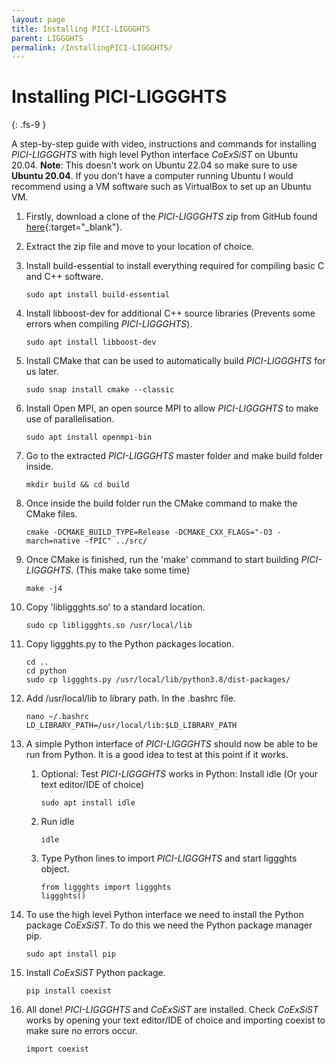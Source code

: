 ```yaml
---
layout: page
title: Installing PICI-LIGGGHTS
parent: LIGGGHTS
permalink: /InstallingPICI-LIGGGHTS/
---
```


# Installing PICI-LIGGGHTS
{: .fs-9 }

A step-by-step guide with video, instructions and commands for installing _PICI-LIGGGHTS_ with high level Python interface _CoExSiST_ on Ubuntu 20.04.
**Note**: This doesn't work on Ubuntu 22.04 so make sure to use **Ubuntu 20.04**. 
If you don't have a computer running Ubuntu I would recommend using a VM software such as VirtualBox to set up an Ubuntu VM.

1. Firstly, download a clone of the _PICI-LIGGGHTS_ zip from GitHub found [here](https://github.com/uob-positron-imaging-centre/PICI-LIGGGHTS){:target="_blank"}.

2. Extract the zip file and move to your location of choice.

3. Install build-essential to install everything required for compiling basic C and C++ software.

       sudo apt install build-essential

4. Install libboost-dev for additional C++ source libraries (Prevents some errors when compiling _PICI-LIGGGHTS_).

       sudo apt install libboost-dev

5. Install CMake that can be used to automatically build _PICI-LIGGGHTS_ for us later.

       sudo snap install cmake --classic

6. Install Open MPI, an open source MPI to allow _PICI-LIGGGHTS_ to make use of parallelisation.

       sudo apt install openmpi-bin

7. Go to the extracted _PICI-LIGGGHTS_ master folder and make build folder inside.

       mkdir build && cd build

8. Once inside the build folder run the CMake command to make the CMake files.

       cmake -DCMAKE_BUILD_TYPE=Release -DCMAKE_CXX_FLAGS="-O3 -march=native -fPIC" ../src/

9. Once CMake is finished, run the 'make' command to start building _PICI-LIGGGHTS_. (This make take some time)

       make -j4

10. Copy 'libliggghts.so' to a standard location.

        sudo cp libliggghts.so /usr/local/lib

11. Copy liggghts.py to the Python packages location.

        cd ..
        cd python
        sudo cp liggghts.py /usr/local/lib/python3.8/dist-packages/

12. Add /usr/local/lib to library path. In the .bashrc file.

        nano ~/.bashrc
        LD_LIBRARY_PATH=/usr/local/lib:$LD_LIBRARY_PATH

13. A simple Python interface of _PICI-LIGGGHTS_ should now be able to be run from Python. It is a good idea to test at this point if it works.
    1. Optional: Test _PICI-LIGGGHTS_ works in Python: Install idle (Or your text editor/IDE of choice)
             
           sudo apt install idle

    2. Run idle

           idle

    3. Type Python lines to import _PICI-LIGGGHTS_ and start liggghts object.
    
           from liggghts import liggghts
           liggghts()
        
14. To use the high level Python interface we need to install the Python package _CoExSiST_. To do this we need the Python package manager pip.
    
        sudo apt install pip

15. Install _CoExSiST_ Python package.

        pip install coexist

16. All done! _PICI-LIGGGHTS_ and _CoExSiST_ are installed. Check _CoExSiST_ works by opening your text editor/IDE of choice and importing coexist to make sure no errors occur.

        import coexist

